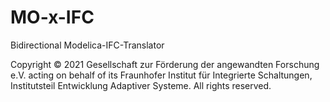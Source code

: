 # MO-x-IFC

Bidirectional Modelica-IFC-Translator

Copyright © 2021 Gesellschaft zur Förderung der angewandten Forschung e.V. acting on behalf of its Fraunhofer Institut für Integrierte Schaltungen, Institutsteil Entwicklung Adaptiver Systeme. All rights reserved.